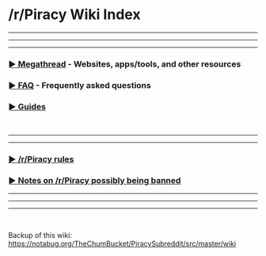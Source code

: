 # /r/Piracy Wiki Index

---
---
---

### [► Megathread](https://www.reddit.com/r/Piracy/wiki/megathread) - Websites, apps/tools, and other resources

### [► FAQ](https://www.reddit.com/r/piracy/wiki/faq) - Frequently asked questions

### [► Guides](https://www.reddit.com/r/piracy/wiki/guides)

&nbsp;

---

---

### [► /r/Piracy rules](https://www.reddit.com/r/Piracy/wiki/piracy_rules)

### [► Notes on /r/Piracy possibly being banned](https://www.reddit.com/r/piracy/wiki/subfaq)

---
---
---

&nbsp;

Backup of this wiki: https://notabug.org/TheChumBucket/PiracySubreddit/src/master/wiki


&nbsp;

&nbsp;